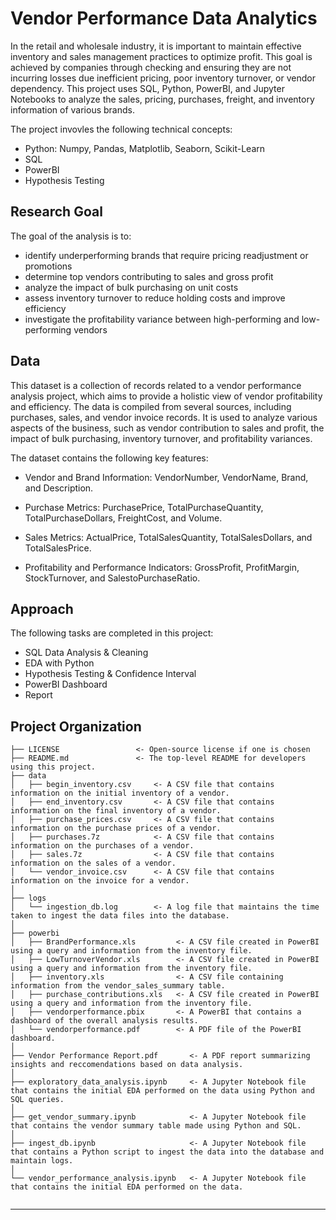 # Vendor Performance Data Analytics

In the retail and wholesale industry, it is important to maintain effective inventory and sales management practices to optimize profit. This goal is achieved by companies through checking and ensuring they are not incurring losses due inefficient pricing, poor inventory turnover, or vendor dependency.
This project uses SQL, Python, PowerBI, and Jupyter Notebooks to analyze the sales, pricing, purchases, freight, and inventory information of various brands.

The project invovles the following technical concepts:

- Python: Numpy, Pandas, Matplotlib, Seaborn, Scikit-Learn
- SQL
- PowerBI
- Hypothesis Testing

## Research Goal

The goal of the analysis is to:
- identify underperforming brands that require pricing readjustment or promotions
- determine top vendors contributing to sales and gross profit
- analyze the impact of bulk purchasing on unit costs
- assess inventory turnover to reduce holding costs and improve efficiency
- investigate the profitability variance between high-performing and low-performing vendors

## Data

This dataset is a collection of records related to a vendor performance analysis project, which aims to provide a holistic view of vendor profitability and efficiency. The data is compiled from several sources, including purchases, sales, and vendor invoice records. It is used to analyze various aspects of the business, such as vendor contribution to sales and profit, the impact of bulk purchasing, inventory turnover, and profitability variances.

The dataset contains the following key features:

- Vendor and Brand Information: VendorNumber, VendorName, Brand, and Description.

- Purchase Metrics: PurchasePrice, TotalPurchaseQuantity, TotalPurchaseDollars, FreightCost, and Volume.

- Sales Metrics: ActualPrice, TotalSalesQuantity, TotalSalesDollars, and TotalSalesPrice.

- Profitability and Performance Indicators: GrossProfit, ProfitMargin, StockTurnover, and SalestoPurchaseRatio.

## Approach

The following tasks are completed in this project:
- SQL Data Analysis & Cleaning
- EDA with Python
- Hypothesis Testing & Confidence Interval
- PowerBI Dashboard
- Report

## Project Organization

```
├── LICENSE                 <- Open-source license if one is chosen
├── README.md               <- The top-level README for developers using this project.
├── data
│   ├── begin_inventory.csv     <- A CSV file that contains information on the initial inventory of a vendor.
│   ├── end_inventory.csv       <- A CSV file that contains information on the final inventory of a vendor.
│   ├── purchase_prices.csv     <- A CSV file that contains information on the purchase prices of a vendor.
│   ├── purchases.7z            <- A CSV file that contains information on the purchases of a vendor.
│   ├── sales.7z                <- A CSV file that contains information on the sales of a vendor.
│   └── vendor_invoice.csv      <- A CSV file that contains information on the invoice for a vendor.
│
├── logs                
│   └── ingestion_db.log        <- A log file that maintains the time taken to ingest the data files into the database.
│
├── powerbi                 
│   ├── BrandPerformance.xls         <- A CSV file created in PowerBI using a query and information from the inventory file.
│   ├── LowTurnoverVendor.xls        <- A CSV file created in PowerBI using a query and information from the inventory file.
│   ├── inventory.xls                <- A CSV file containing information from the vendor_sales_summary table.
│   ├── purchase_contributions.xls   <- A CSV file created in PowerBI using a query and information from the inventory file.
│   ├── vendorperformance.pbix       <- A PowerBI that contains a dashboard of the overall analysis results.
│   └── vendorperformance.pdf        <- A PDF file of the PowerBI dashboard.
│
├── Vendor Performance Report.pdf       <- A PDF report summarizing insights and reccomendations based on data analysis. 
│
├── exploratory_data_analysis.ipynb     <- A Jupyter Notebook file that contains the initial EDA performed on the data using Python and SQL queries.
│                         
├── get_vendor_summary.ipynb            <- A Jupyter Notebook file that contains the vendor summary table made using Python and SQL.
│
├── ingest_db.ipynb                     <- A Jupyter Notebook file that contains a Python script to ingest the data into the database and maintain logs.
│
└── vendor_performance_analysis.ipynb   <- A Jupyter Notebook file that contains the initial EDA performed on the data.
    
```

--------
    
